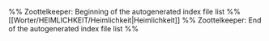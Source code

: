 %% Zoottelkeeper: Beginning of the autogenerated index file list  %%
 [[Worter/HEIMLICHKEIT/Heimlichkeit|Heimlichkeit]]
%% Zoottelkeeper: End of the autogenerated index file list  %%
